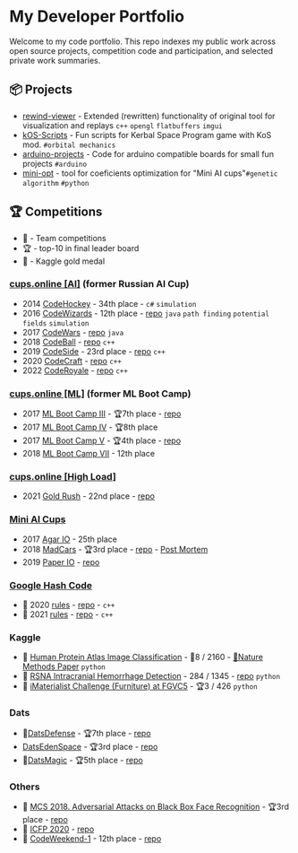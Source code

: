 # My Developer Portfolio

Welcome to my code portfolio. This repo indexes my public work across open source projects, competition code and participation, and selected private work summaries.

## 📦 Projects
 
- [rewind-viewer](https://github.com/mortido/rewind-viewer) - Extended (rewritten) functionality of original tool for visualization and replays `c++` `opengl` `flatbuffers` `imgui`
- [kOS-Scripts](https://github.com/mortido/kOS-Scripts) - Fun scripts for Kerbal Space Program game with KoS mod. `#orbital mechanics`
- [arduino-projects](https://github.com/mortido/arduino-projects) - Code for arduino compatible boards for small fun projects `#arduino`
- [mini-opt](https://github.com/mortido/mini-opt) - tool for coeficients optimization for "Mini AI cups"`#genetic algorithm` `#python`

## 🏆 Competitions

- 👥 - Team competitions
- 🏆 - top-10 in final leader board
- 🥇 - Kaggle gold medal

### [cups.online \[AI\]]() (former Russian AI Cup)

- 2014 [CodeHockey](https://cups.online/ru/contests/raic-2014) - 34th place - `c#` `simulation`
- 2016 [CodeWizards](https://cups.online/ru/contests/raic-2016) - 12th place - [repo](https://github.com/mortido/raic-2016) `java` `path finding` `potential fields` `simulation`
- 2017 [CodeWars](https://cups.online/ru/contests/raic-2017) - [repo](https://github.com/mortido/raic-2017) `java`
- 2018 [CodeBall](https://cups.online/ru/contests/raic-2018) - [repo](https://github.com/mortido/raic-2018) `c++`
- 2019 [CodeSide](https://cups.online/ru/contests/raic-2019) - 23rd place - [repo](https://github.com/mortido/raic-2019) `c++`
- 2020 [CodeCraft](https://cups.online/ru/contests/raic-2020) - [repo](https://github.com/mortido/CodeCraft) `c++`
- 2022 [CodeRoyale](https://cups.online/ru/contests/coderoyale) - [repo](https://github.com/mortido/aicup-2022) `c++`

### [cups.online \[ML\]]() (former ML Boot Camp)
- 2017 [ML Boot Camp III](https://cups.online/ru/contests/36) - 🏆7th place - [repo](https://github.com/mortido/ML-Boot-Camp-III)
- 2017 [ML Boot Camp IV](https://cups.online/ru/contests/37) - 🏆8th place
- 2017 [ML Boot Camp V](https://cups.online/ru/contests/38) - 🏆4th place - [repo](https://github.com/mortido/ML-Boot-Camp-V)
- 2018 [ML Boot Camp VII](https://cups.online/ru/contests/40) - 12th place

### [cups.online \[High Load\]]()
- 2021 [Gold Rush](https://cups.online/ru/workareas/goldrush/597/1056) - 22nd place - [repo](https://github.com/mortido/gold_rush_2021)



### [Mini AI Cups](https://aicups.ru/)

- 2017 [Agar IO](https://aicups.ru/championships/2/) - 25th place
- 2018 [MadCars](https://aicups.ru/championships/3/) - 🏆3rd place - [repo](https://github.com/mortido/mini-ai-cup-3) - [Post Mortem](https://habr.com/company/mailru/blog/430466/)
- 2019 [Paper IO](https://aicups.ru/championships/4/) - [repo](https://github.com/mortido/mini-ai-cup-4)

### [Google Hash Code](https://en.wikipedia.org/wiki/Hash_Code_(programming_competition))
 
- 👥 2020 [rules](https://github.com/pierreavn/google-hashcode-archive/blob/main/archive/2020/qualification/hashcode_2020_qualification_round.pdf) - [repo](https://github.com/mortido/hashcode_2020) - `c++` 
- 👥 2021 [rules](https://github.com/pierreavn/google-hashcode-archive/blob/main/archive/2021/qualification/hashcode_2021_qualification_round.pdf) - [repo](https://github.com/mortido/hashcode_2021) - `c++`

### Kaggle

- 👥 [Human Protein Atlas Image Classification](https://www.kaggle.com/competitions/human-protein-atlas-image-classification) - 🥇8 / 2160 - [📃Nature Methods Paper](https://www.nature.com/articles/s41592-019-0658-6) `python`
- 👥 [RSNA Intracranial Hemorrhage Detection](https://www.kaggle.com/competitions/rsna-intracranial-hemorrhage-detection) - 284 / 1345 - [repo](https://github.com/mortido/kaggle-rsna-intracranial-hemorrhage) `python`
- 👥 [iMaterialist Challenge (Furniture) at FGVC5](https://www.kaggle.com/competitions/imaterialist-challenge-furniture-2018) - 🏆3 / 426 `python`

### Dats 

- 👥[DatsDefense](https://gamethon.datsteam.dev/datsdefense?utm_source=devteamgames) - 🏆7th place - [repo](https://github.com/mortido/DatsDefense)
- [DatsEdenSpace](https://devteam.games/events/memories/event?id=018fdd9a-b7bb-70f2-8ec5-157edd1f1a73) - 🏆3rd place - [repo](https://github.com/mortido/DatsEdenSpace)
- 👥[DatsMagic](https://gamethon.datsteam.dev/datsmagic) - 🏆5th place - [repo](https://github.com/mortido/DatsMagic)

### Others

- 👥 [MCS 2018. Adversarial Attacks on Black Box Face Recognition](https://competitions.codalab.org/competitions/19090) - 🏆3rd place - [repo](https://github.com/Atmyre/MCS2018_Solution)
- 👥 [ICFP 2020](https://icfpcontest2020.github.io/#/) - [repo](https://github.com/core2duo/icfp_2020)
- 👥 [CodeWeekend-1](https://codeweekend.dev/#/day1) - 12th place - [repo](https://github.com/mortido/CodeWeekend-1)

